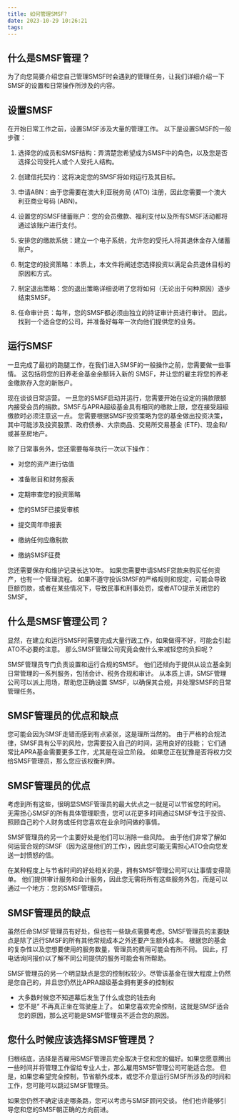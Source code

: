 ```yaml
---
title: 如何管理SMSF?
date: 2023-10-29 10:26:21
tags:
---
```


## 什么是SMSF管理？
为了向您简要介绍您自己管理SMSF时会遇到的管理任务，让我们详细介绍一下SMSF的设置和日常操作所涉及的内容。

## 设置SMSF
在开始日常工作之前，设置SMSF涉及大量的管理工作。 以下是设置SMSF的一般步骤：

1. 选择您的成员和SMSF结构：弄清楚您希望成为SMSF中的角色，以及您是否选择公司受托人或个人受托人结构。

2. 创建信托契约：这将决定您的SMSF将如何运行及其目标。

3. 申请ABN：由于您需要在澳大利亚税务局 (ATO) 注册，因此您需要一个澳大利亚商业号码 (ABN)。

4. 设置您的SMSF储蓄账户：您的会员缴款、福利支付以及所有SMSF活动都将通过该账户进行支付。

5. 安排您的缴款系统：建立一个电子系统，允许您的受托人将其退休金存入储蓄账户。

6. 制定您的投资策略：本质上，本文件将阐述您选择投资以满足会员退休目标的原因和方式。

7. 制定退出策略：您的退出策略详细说明了您将如何（无论出于何种原因）逐步结束SMSF。

8. 任命审计员：每年，您的SMSF都必须由独立的持证审计员进行审计。 因此，找到一个适合您的公司，并准备好每年一次向他们提供您的业务。

## 运行SMSF
一旦完成了最初的跑腿工作，在我们进入SMSF的一般操作之前，您需要做一些事情。 这包括将您的旧养老金基金余额转入新的 SMSF，并让您的雇主将您的养老金缴款存入您的新账户。

现在谈谈日常运营。 一旦您的SMSF启动并运行，您需要开始在设定的捐款限额内接受会员的捐款。SMSF与APRA超级基金具有相同的缴款上限，您在接受超级缴款时必须注意这一点。 您需要根据SMSF投资策略为您的基金做出投资决策，其中可能涉及投资股票、政府债券、大宗商品、交易所交易基金 (ETF)、现金和/或甚至房地产。

除了日常事务外，您还需要每年执行一次以下操作：

- 对您的资产进行估值

- 准备账目和财务报表

- 定期审查您的投资策略

- 您的SMSF已接受审核

- 提交周年申报表

- 缴纳任何应缴税款

- 缴纳SMSF征费

您还需要保存和维护记录长达10年。 如果您需要申请SMSF贷款来购买任何资产，也有一个管理流程。 如果不遵守投诉SMSF的严格规则和规定，可能会导致巨额罚款，或者在某些情况下，导致民事和刑事处罚，或者ATO提示关闭您的SMSF。

## 什么是SMSF管理公司？
显然，在建立和运行SMSF时需要完成大量行政工作，如果做得不好，可能会引起ATO不必要的注意。 那么SMSF管理公司究竟会做什么来减轻您的负担呢？

SMSF管理员专门负责设置和运行合规的SMSF。 他们还倾向于提供从设立基金到日常管理的一系列服务，包括会计、税务合规和审计。 从本质上讲，SMSF管理公司可以派上用场，帮助您正确设置 SMSF，以确保其合规，并处理SMSF的日常管理任务。

## SMSF管理员的优点和缺点
您可能会因为SMSF走错而感到有点紧张，这是理所当然的。 由于严格的合规法律，SMSF具有公平的风险，您需要投入自己的时间，运用良好的技能； 它们通常比APRA基金需要更多工作，尤其是在设立阶段。 如果您正在犹豫是否将权力交给SMSF管理员，那么您应该权衡利弊。

## SMSF管理员的优点
考虑到所有这些，很明显SMSF管理员的最大优点之一就是可以节省您的时间。 无需担心SMSF的所有具体管理职责，您可以花更多时间通过SMSF专注于投资、照顾自己的个人财务或任何您喜欢在业余时间做的事情。

SMSF管理员的另一个主要好处是他们可以消除一些风险。 由于他们非常了解如何运营合规的SMSF（因为这是他们的工作），因此您可能无需担心ATO会向您发送一封愤怒的信。

在某种程度上与节省时间的好处相关的是，拥有SMSF管理公司可以让事情变得简单。 他们提供审计服务和会计服务，因此您无需将所有这些服务外包，而是可以通过一个地方：您的SMSF管理员。

## SMSF管理员的缺点
虽然任命SMSF管理员有好处，但也有一些缺点需要考虑。SMSF管理员的主要缺点是除了运行SMSF的所有其他常规成本之外还要产生额外成本。 根据您的基金的复杂性以及您想要使用的服务数量，管理员的费用可能会有所不同。 因此，打电话询问报价以了解不同公司提供的服务可能会有所帮助。

SMSF管理员的另一个明显缺点是您的控制权较少。尽管该基金在很大程度上仍然是您自己的，并且您仍然比APRA超级基金拥有更多的控制权 
- 大多数时候您不知道幕后发生了什么或您的钱去向 
- 您不是” 不再真正坐在驾驶座上了。
如果您喜欢完全控制，这就是SMSF适合您的原因，那么这可能是SMSF管理员不适合您的原因。

## 您什么时候应该选择SMSF管理员？
归根结底，选择是否雇用SMSF管理员完全取决于您和您的偏好。如果您愿意腾出一些时间并将管理工作留给专业人士，那么雇用SMSF管理公司可能适合您。 但是，如果您希望完全控制，节省额外成本，或您不介意运行SMSF所涉及的时间和工作，您可能可以跳过SMSF管理员。

如果您仍然不确定该走哪条路，您可以考虑与SMSF顾问交谈。 他们也许能够引导您和您的SMSF朝正确的方向前进。